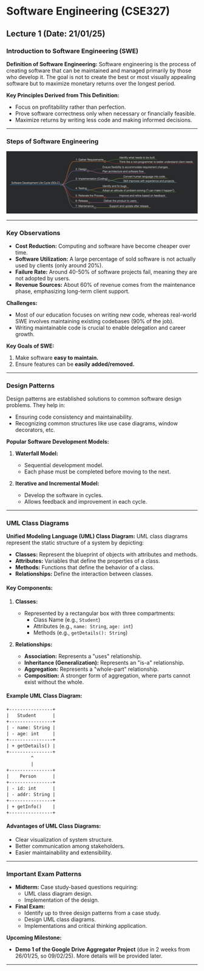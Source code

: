 # Software Engineering (CSE327)

## Lecture 1 (Date: 21/01/25)

### Introduction to Software Engineering (SWE)

**Definition of Software Engineering:**
Software engineering is the process of creating software that can be maintained and managed primarily by those who develop it. The goal is not to create the best or most visually appealing software but to maximize monetary returns over the longest period.

**Key Principles Derived from This Definition:**
- Focus on profitability rather than perfection.
- Prove software correctness only when necessary or financially feasible.
- Maximize returns by writing less code and making informed decisions.

---

### Steps of Software Engineering

<img src="./a.png" />

---

### Key Observations

- **Cost Reduction:** Computing and software have become cheaper over time.
- **Software Utilization:** A large percentage of sold software is not actually used by clients (only around 20%).
- **Failure Rate:** Around 40-50% of software projects fail, meaning they are not adopted by users.
- **Revenue Sources:** About 60% of revenue comes from the maintenance phase, emphasizing long-term client support.

**Challenges:**
- Most of our education focuses on writing new code, whereas real-world SWE involves maintaining existing codebases (90% of the job).
- Writing maintainable code is crucial to enable delegation and career growth.

**Key Goals of SWE:**
1. Make software **easy to maintain.**
2. Ensure features can be **easily added/removed.**

---

### Design Patterns

Design patterns are established solutions to common software design problems. They help in:
- Ensuring code consistency and maintainability.
- Recognizing common structures like use case diagrams, window decorators, etc.

**Popular Software Development Models:**
1. **Waterfall Model:**
   - Sequential development model.
   - Each phase must be completed before moving to the next.

2. **Iterative and Incremental Model:**
   - Develop the software in cycles.
   - Allows feedback and improvement in each cycle.

---

### UML Class Diagrams

**Unified Modeling Language (UML) Class Diagram:**
UML class diagrams represent the static structure of a system by depicting:

- **Classes:** Represent the blueprint of objects with attributes and methods.
- **Attributes:** Variables that define the properties of a class.
- **Methods:** Functions that define the behavior of a class.
- **Relationships:** Define the interaction between classes.

#### Key Components:
1. **Classes:**
   - Represented by a rectangular box with three compartments:
     - Class Name (e.g., `Student`)
     - Attributes (e.g., `name: String`, `age: int`)
     - Methods (e.g., `getDetails(): String`)

2. **Relationships:**
   - **Association:** Represents a "uses" relationship.
   - **Inheritance (Generalization):** Represents an "is-a" relationship.
   - **Aggregation:** Represents a "whole-part" relationship.
   - **Composition:** A stronger form of aggregation, where parts cannot exist without the whole.
   
#### Example UML Class Diagram:
```
+----------------+
|   Student      |
+----------------+
| - name: String |
| - age: int     |
+----------------+
| + getDetails() |
+----------------+
         ^
         |
+----------------+
|    Person      |
+----------------+
| - id: int      |
| - addr: String |
+----------------+
| + getInfo()    |
+----------------+
```

#### Advantages of UML Class Diagrams:
- Clear visualization of system structure.
- Better communication among stakeholders.
- Easier maintainability and extensibility.

---

### Important Exam Patterns

- **Midterm:** Case study-based questions requiring:
  - UML class diagram design.
  - Implementation of the design.
- **Final Exam:**
  - Identify up to three design patterns from a case study.
  - Design UML class diagrams.
  - Implementations and critical thinking application.

**Upcoming Milestone:**
- **Demo 1 of the Google Drive Aggregator Project** (due in 2 weeks from 26/01/25, so 09/02/25). More details will be provided later.

---